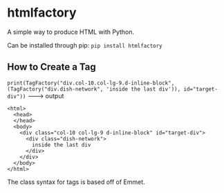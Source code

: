 # htmlfactory
A simple way to produce HTML with Python.

Can be installed through pip:
```pip install htmlfactory```


How to Create a Tag
-------------------
```print(TagFactory("div.col-10.col-lg-9.d-inline-block", (TagFactory("div.dish-network", 'inside the last div')), id="target-div"))```
---> output
```
<html>
  <head>
  </head>
  <body>
    <div class="col-10 col-lg-9 d-inline-block" id="target-div">
      <div class="dish-network">
        inside the last div
      </div>
    </div>
  </body>
</html>
```

The class syntax for tags is based off of Emmet.
